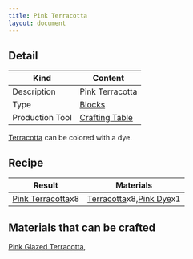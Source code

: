 ```yaml
---
title: Pink Terracotta
layout: document
---
```

## Detail

|Kind|Content|
|---|---|
|Description|Pink Terracotta|
|Type|[Blocks](Blocks)|
|Production Tool|[Crafting Table](Crafting_Table)|

[Terracotta](Terracotta) can be colored with a dye.

## Recipe

|Result|Materials|
|---|---|
|[Pink Terracotta](Pink_Terracotta)x8|[Terracotta](Terracotta)x8,[Pink Dye](Pink_Dye)x1|

## Materials that can be crafted

[Pink Glazed Terracotta](Pink_Glazed_Terracotta),
